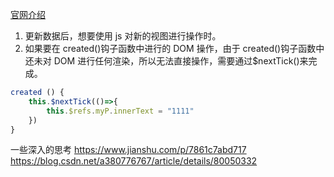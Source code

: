 [官网介绍](https://cn.vuejs.org/v2/api/#Vue-nextTick)

1. 更新数据后，想要使用 js 对新的视图进行操作时。
2. 如果要在 created()钩子函数中进行的 DOM 操作，由于 created()钩子函数中还未对 DOM 进行任何渲染，所以无法直接操作，需要通过\$nextTick()来完成。

```js
created () {
    this.$nextTick(()=>{
        this.$refs.myP.innerText = "1111"
    })
}
```

一些深入的思考
https://www.jianshu.com/p/7861c7abd717
https://blog.csdn.net/a380776767/article/details/80050332
